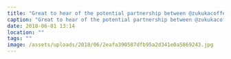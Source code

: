 ```yaml
---
title: "Great to hear of the potential partnership between @zukukacoffee and @manumitcoffee"
caption: "Great to hear of the potential partnership between @zukukacoffee and @manumitcoffee"
date: 2018-06-01 13:14
location: ""
tags: ""
image: /assets/uploads/2018/06/2eafa390587dfb95a2d341e0a5869243.jpg
---
```

